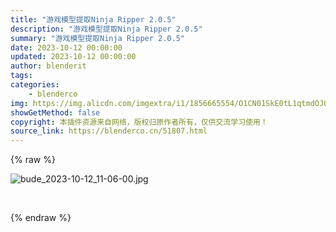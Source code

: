 ```yaml
---
title: "游戏模型提取Ninja Ripper 2.0.5"
description: "游戏模型提取Ninja Ripper 2.0.5"
summary: "游戏模型提取Ninja Ripper 2.0.5"
date: 2023-10-12 00:00:00
updated: 2023-10-12 00:00:00
author: blenderit
tags: 
categories:
    - blenderco
img: https://img.alicdn.com/imgextra/i1/1856665554/O1CN01SkE0tL1qtmdOJQrpQ_!!1856665554.jpg
showGetMethod: false
copyright: 本插件资源来自网络，版权归原作者所有，仅供交流学习使用！
source_link: https://blenderco.cn/51807.html
---
```


{% raw %}
<p><img src="https://img.alicdn.com/imgextra/i1/1856665554/O1CN01SkE0tL1qtmdOJQrpQ_!!1856665554.jpg" alt="bude_2023-10-12_11-06-00.jpg"></p><p> </p>
<div style="display: none">blenderco</div>
{% endraw %}
